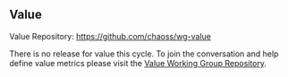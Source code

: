 ## Value
Value Repository: https://github.com/chaoss/wg-value

There is no release for value this cycle. To join the conversation and help define value metrics please visit the [Value Working Group Repository](https://github.com/chaoss/wg-value).


